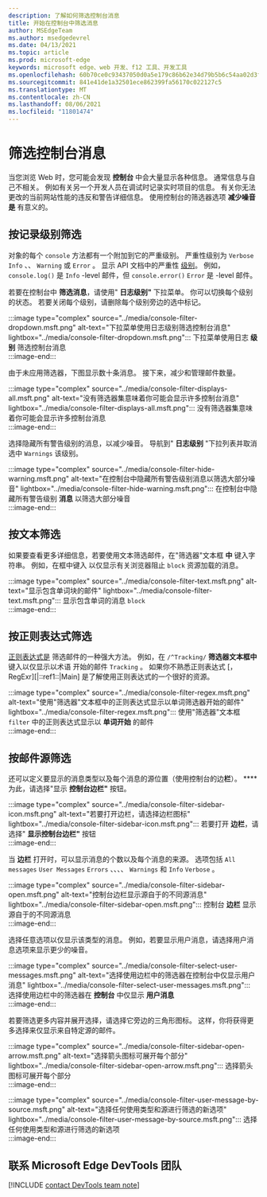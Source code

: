 ```yaml
---
description: 了解如何筛选控制台消息
title: 开始在控制台中筛选消息
author: MSEdgeTeam
ms.author: msedgedevrel
ms.date: 04/13/2021
ms.topic: article
ms.prod: microsoft-edge
keywords: microsoft edge、web 开发、f12 工具、开发工具
ms.openlocfilehash: 60b70ce0c93437050d0a5e179c86b62e34d79b5b6c54aa02d3fbe64cac73090e
ms.sourcegitcommit: 841e41de1a32501ece862399fa56170c022127c5
ms.translationtype: MT
ms.contentlocale: zh-CN
ms.lasthandoff: 08/06/2021
ms.locfileid: "11801474"
---
```

# <a name="filter-console-messages"></a>筛选控制台消息  

当您浏览 Web 时，您可能会发现 **控制台** 中会大量显示各种信息。  通常信息与自己不相关。  例如有关另一个开发人员在调试时记录实时项目的信息。  有关你无法更改的当前网站性能的违反和警告详细信息。  使用控制台的筛选器选项 **减少噪音是** 有意义的。  

## <a name="filter-by-log-level"></a>按记录级别筛选  

对象的每个 `console` 方法都有一个附加到它的严重级别。  严重性级别为 `Verbose` `Info` 、、 `Warning` 或 `Error` 。  显示 API 文档中的严重性 [级别][DevtoolsConsoleApi]。  例如， `console.log()` 是 `Info` -level 邮件，但 `console.error()` `Error` 是 -level 邮件。  

若要在控制台中 **筛选消息**，请使用" **日志级别"** 下拉菜单。  你可以切换每个级别的状态。  若要关闭每个级别，请删除每个级别旁边的选中标记。  

:::image type="complex" source="../media/console-filter-dropdown.msft.png" alt-text="下拉菜单使用日志级别筛选控制台消息" lightbox="../media/console-filter-dropdown.msft.png":::
    下拉菜单使用日志 **级别** 筛选控制台消息  
:::image-end:::  

由于未应用筛选器，下图显示数十条消息。  接下来，减少和管理邮件数量。  

:::image type="complex" source="../media/console-filter-displays-all.msft.png" alt-text="没有筛选器集意味着你可能会显示许多控制台消息" lightbox="../media/console-filter-displays-all.msft.png":::
    没有筛选器集意味着你可能会显示许多控制台消息  
:::image-end:::  

选择隐藏所有警告级别的消息，以减少噪音。  导航到" **日志级别** "下拉列表并取消选中 `Warnings` 该级别。  

:::image type="complex" source="../media/console-filter-hide-warning.msft.png" alt-text="在控制台中隐藏所有警告级别消息以筛选大部分噪音" lightbox="../media/console-filter-hide-warning.msft.png":::
    在控制台中隐藏所有警告级别 **消息** 以筛选大部分噪音  
:::image-end:::  

## <a name="filter-by-text"></a>按文本筛选  

如果要查看更多详细信息，若要使用文本筛选邮件，在"筛选器"文本框 **中** 键入字符串。  例如，在框中键入 以仅显示有关浏览器阻止 `block` 资源加载的消息。

:::image type="complex" source="../media/console-filter-text.msft.png" alt-text="显示包含单词块的邮件" lightbox="../media/console-filter-text.msft.png":::
    显示包含单词的消息 `block`  
:::image-end:::  

## <a name="filter-by-regular-expression"></a>按正则表达式筛选

[正则表达式是][MdnDocsWebJavascriptGuideRegularExpressions] 筛选邮件的一种强大方法。  例如，在 `/^Tracking/` **筛选器文本框中** 键入以仅显示以术语 开始的邮件 `Tracking` 。  如果你不熟悉正则表达式 [，RegExr][|::ref1::|Main] 是了解使用正则表达式的一个很好的资源。

:::image type="complex" source="../media/console-filter-regex.msft.png" alt-text="使用"筛选器"文本框中的正则表达式显示以单词筛选器开始的邮件" lightbox="../media/console-filter-regex.msft.png":::
    使用"筛选器"文本框 `filter` 中的正则表达式显示以 **单词开始** 的邮件  
:::image-end:::  

## <a name="filter-by-message-source"></a>按邮件源筛选  

还可以定义要显示的消息类型以及每个消息的源位置（使用控制台的边**栏**）。 ****  为此，请选择"显示 **控制台边栏"** 按钮。  

:::image type="complex" source="../media/console-filter-sidebar-icon.msft.png" alt-text="若要打开边栏，请选择边栏图标" lightbox="../media/console-filter-sidebar-icon.msft.png":::
    若要打开 **边栏**，请选择" **显示控制台边栏"** 按钮  
:::image-end:::  

当 **边栏** 打开时，可以显示消息的个数以及每个消息的来源。  选项包括 `All messages` `User Messages` `Errors` 、、、、 `Warnings` 和 `Info` `Verbose` 。  

:::image type="complex" source="../media/console-filter-sidebar-open.msft.png" alt-text="控制台边栏显示源自于的不同源消息" lightbox="../media/console-filter-sidebar-open.msft.png":::
    控制台 **边栏** 显示源自于的不同源消息  
:::image-end:::  

选择任意选项以仅显示该类型的消息。  例如，若要显示用户消息，请选择用户消息选项来显示更少的噪音。

:::image type="complex" source="../media/console-filter-select-user-messages.msft.png" alt-text="选择使用边栏中的筛选器在控制台中仅显示用户消息" lightbox="../media/console-filter-select-user-messages.msft.png":::
    选择使用边栏中的筛选器在 **控制台** 中仅显示 **用户消息**  
:::image-end:::  

若要筛选更多内容并展开选择，请选择它旁边的三角形图标。  这样，你将获得更多选择来仅显示来自特定源的邮件。  

:::image type="complex" source="../media/console-filter-sidebar-open-arrow.msft.png" alt-text="选择箭头图标可展开每个部分" lightbox="../media/console-filter-sidebar-open-arrow.msft.png":::
    选择箭头图标可展开每个部分  
:::image-end:::  

:::image type="complex" source="../media/console-filter-user-message-by-source.msft.png" alt-text="选择任何使用类型和源进行筛选的新选项" lightbox="../media/console-filter-user-message-by-source.msft.png":::
    选择任何使用类型和源进行筛选的新选项  
:::image-end:::  

## <a name="getting-in-touch-with-the-microsoft-edge-devtools-team"></a>联系 Microsoft Edge DevTools 团队  

[!INCLUDE [contact DevTools team note](../includes/contact-devtools-team-note.md)]  

<!-- links -->  

[DevtoolsConsoleApi]: ./api.md "控制台 API 参考 | Microsoft Docs"  

[MdnDocsWebJavascriptGuideRegularExpressions]: https://developer.mozilla.org/docs/Web/JavaScript/Guide/Regular_Expressions "正则表达式 | MDN"  

[RegExrMain]: https://regexr.com "RegExr"  
